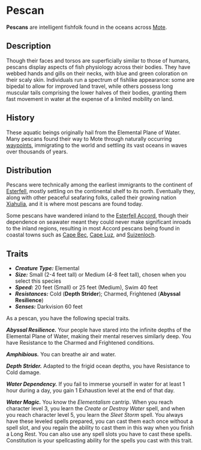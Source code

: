 # Pescan

**Pescans** are intelligent fishfolk found in the oceans across [Mote](../../../ch-1-welcome-to-mote/cosmology/mote.md).

## Description

Though their faces and torsos are superficially similar to those of humans, pescans display aspects of fish physiology across their bodies. They have webbed hands and gills on their necks, with blue and green coloration on their scaly skin. Individuals run a spectrum of fishlike appearance: some are bipedal to allow for improved land travel, while others possess long muscular tails comprising the lower halves of their bodies, granting them fast movement in water at the expense of a limited mobility on land.

## History

These aquatic beings originally hail from the Elemental Plane of Water. Many pescans found their way to Mote through naturally occurring [waypoints](../../../ch-3-stories-of-mote/waypoints.md), immigrating to the world and settling its vast oceans in waves over thousands of years.

## Distribution

Pescans were technically among the earliest immigrants to the continent of [Esterfell](../../../ch-4-esterfell-gazetteer/esterfell/), mostly settling on the continental shelf to its north. Eventually they, along with other peaceful seafaring folks, called their growing nation [Xiahulia](../../../ch-2-people-of-mote/societies/xiahulia.md), and it is where most pescans are found today.

Some pescans have wandered inland to the [Esterfell Accord](../../../ch-2-people-of-mote/societies/esterfell-accord/), though their dependence on seawater meant they could never make significant inroads to the inland regions, resulting in most Accord pescans being found in coastal towns such as [Cape Bec](../../../ch-2-people-of-mote/societies/esterfell-accord/cape-bec/), [Cape Luz](../../../ch-2-people-of-mote/societies/esterfell-accord/cape-luz.md), and [Suizenloch](../../../ch-2-people-of-mote/societies/esterfell-accord/suizenloch/).

## Traits

- _**Creature Type:**_ Elemental
- _**Size:**_ Small (2-4 feet tall) or Medium (4-8 feet tall), chosen when you select this species
- _**Speed:**_ 20 feet (Small) or 25 feet (Medium), Swim 40 feet
- _**Resistances:**_ Cold (**Depth Strider**); Charmed, Frightened (**Abyssal Resilience**)
- _**Senses:**_ Darkvision 60 feet

As a pescan, you have the following special traits.

_**Abyssal Resilience.**_ Your people have stared into the infinite depths of the Elemental Plane of Water, making their mental reserves similarly deep. You have Resistance to the Charmed and Frightened conditions.

_**Amphibious.**_ You can breathe air and water.

_**Depth Strider.**_ Adapted to the frigid ocean depths, you have Resistance to Cold damage.

_**Water Dependency.**_ If you fail to immerse yourself in water for at least 1 hour during a day, you gain 1 Exhaustion level at the end of that day.

_**Water Magic.**_ You know the _Elementalism_ cantrip. When you reach character level 3, you learn the _Create or Destroy Water_ spell, and when you reach character level 5, you learn the _Sleet Storm_ spell. You always have these leveled spells prepared, you can cast them each once without a spell slot, and you regain the ability to cast them in this way when you finish a Long Rest.  You can also use any spell slots you have to cast these spells. Constitution is your spellcasting ability for the spells you cast with this trait.
